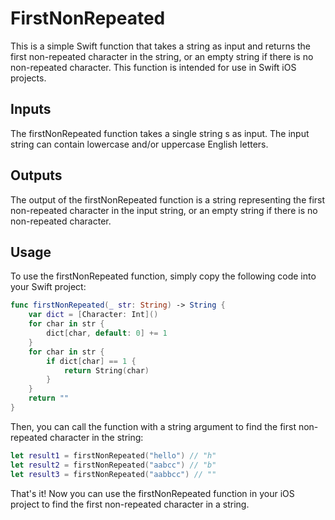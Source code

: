 # FirstNonRepeated

This is a simple Swift function that takes a string as input and returns the first non-repeated character in the string, or an empty string if there is no non-repeated character. This function is intended for use in Swift iOS projects.

## Inputs
The firstNonRepeated function takes a single string s as input. The input string can contain lowercase and/or uppercase English letters.

## Outputs
The output of the firstNonRepeated function is a string representing the first non-repeated character in the input string, or an empty string if there is no non-repeated character.

## Usage
To use the firstNonRepeated function, simply copy the following code into your Swift project:

```swift
func firstNonRepeated(_ str: String) -> String {
    var dict = [Character: Int]()
    for char in str {
        dict[char, default: 0] += 1
    }
    for char in str {
        if dict[char] == 1 {
            return String(char)
        }
    }
    return ""
}
```
Then, you can call the function with a string argument to find the first non-repeated character in the string:

```swift
let result1 = firstNonRepeated("hello") // "h"
let result2 = firstNonRepeated("aabcc") // "b"
let result3 = firstNonRepeated("aabbcc") // ""
```

That's it! Now you can use the firstNonRepeated function in your iOS project to find the first non-repeated character in a string.

